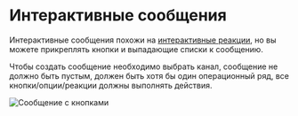 # Интерактивные сообщения

Интерактивные сообщения похожи на [интерактивные реакции](interactive-reactions.md), но вы можете прикреплять кнопки и выпадающие списки к сообщению.

Чтобы создать сообщение необходимо выбрать канал, сообщение не должно быть пустым, должен быть хотя бы один операционный ряд, все кнопки/опции/реакции должны выполнять действия.

![Сообщение с кнопками](../.gitbook/assets/Discord\_UFZ7MmXuwl.png)
